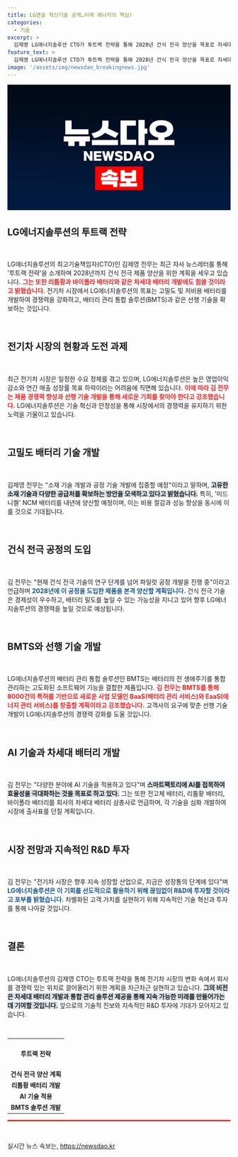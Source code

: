 ```yaml
---
title: LG엔솔 혁신기술 공개…미래 에너지의 핵심!
categories:
  - 기술
excerpt: >
  김제영 LG에너지솔루션 CTO가 투트랙 전략을 통해 2028년 건식 전극 양산을 목표로 차세대 배터리 기술 개발에 나선다. 전기차 시장의 경쟁 심화 속에서 고객 가치를 높이기 위한 다각적인 혁신이 기대된다.
feature_text: >
  김제영 LG에너지솔루션 CTO가 투트랙 전략을 통해 2028년 건식 전극 양산을 목표로 차세대 배터리 기술 개발에 나선다. 전기차 시장의 경쟁 심화 속에서 고객 가치를 높이기 위한 다각적인 혁신이 기대된다.
image: '/assets/img/newsdao_breakingnews.jpg'
---
```


<p><img src="/assets/img/newsdao_breakingnews.jpg" alt="ranknews 속보" /></p>

<h2 data-ke-size="size26">LG에너지솔루션의 투트랙 전략</h2>

<p data-ke-size="size16">&nbsp;</p> 

<p>LG에너지솔루션의 최고기술책임자(CTO)인 김제영 전무는 최근 자사 뉴스레터를 통해 '투트랙 전략'을 소개하며 2028년까지 건식 전극 제품 양산을 위한 계획을 세우고 있습니다. <b><span style="color: #ee2323;">그는 또한 리튬황과 바이폴라 배터리와 같은 차세대 배터리 개발에도 힘쓸 것이라고 밝혔습니다.</span></b> 전기차 시장에서 LG에너지솔루션의 목표는 고밀도 및 저비용 배터리를 개발하여 경쟁력을 강화하고, 배터리 관리 통합 솔루션(BMTS)과 같은 선행 기술을 확보하는 것입니다. </p>

<p data-ke-size="size16">&nbsp;</p> 

<h2 data-ke-size="size26">전기차 시장의 현황과 도전 과제</h2>

<p data-ke-size="size16">&nbsp;</p> 

<p>최근 전기차 시장은 일정한 수요 정체를 겪고 있으며, LG에너지솔루션은 높은 영업이익 감소와 연간 매출 성장률 목표 하락이라는 어려움에 직면해 있습니다. <b><span style="color: #ee2323;">이에 따라 김 전무는 제품 경쟁력 향상과 선행 기술 개발을 통해 새로운 기회를 찾아야 한다고 강조했습니다.</span></b> LG에너지솔루션은 기술 혁신과 안정성을 통해 시장에서의 경쟁력을 유지하기 위한 노력을 기울이고 있습니다.</p>

<p data-ke-size="size16">&nbsp;</p> 

<h2 data-ke-size="size26">고밀도 배터리 기술 개발</h2>

<p data-ke-size="size16">&nbsp;</p> 

<p>김제영 전무는 "소재 기술 개발과 공정 기술 개발에 집중할 예정"이라고 말하며, <b><span style="background-color: #21538527;">고유한 소재 기술과 다양한 공급처를 확보하는 방안을 모색하고 있다고 밝혔습니다.</span></b> 특히, '미드니켈' NCM 배터리를 내년에 양산할 예정이며, 이는 비용 절감과 성능 향상을 동시에 이룰 것으로 기대됩니다. </p>

<p data-ke-size="size16">&nbsp;</p> 

<h2 data-ke-size="size26">건식 전극 공정의 도입</h2>

<p data-ke-size="size16">&nbsp;</p> 

<p>김 전무는 "현재 건식 전극 기술의 연구 단계를 넘어 파일럿 공정 개발을 진행 중"이라고 언급하며 <b><span style="color: #1a5490;">2028년에 이 공정을 도입한 제품을 본격 양산할 계획입니다.</span></b> 건식 전극 기술은 경제성이 우수하고, 배터리 밀도를 높일 수 있는 가능성을 지니고 있어 향후 LG에너지솔루션의 경쟁력을 높일 것으로 예상됩니다.</p>

<p data-ke-size="size16">&nbsp;</p> 

<h2 data-ke-size="size26">BMTS와 선행 기술 개발</h2>

<p data-ke-size="size16">&nbsp;</p> 

<p>LG에너지솔루션의 배터리 관리 통합 솔루션인 BMTS는 배터리의 전 생애주기를 통합 관리하는 고도화된 소프트웨어 기능을 결합한 제품입니다. <b><span style="color: #ee2323;">김 전무는 BMTS를 통해 8000건의 특허를 기반으로 새로운 사업 모델인 BaaS(배터리 관리 서비스)와 EaaS(에너지 관리 서비스)를 창출할 계획이라고 강조했습니다.</span></b> 고객사의 요구에 맞춘 선행 기술 개발이 LG에너지솔루션의 경쟁력 강화를 도울 것입니다.</p>

<p data-ke-size="size16">&nbsp;</p> 

<h2 data-ke-size="size26">AI 기술과 차세대 배터리 개발</h2>

<p data-ke-size="size16">&nbsp;</p> 

<p>김 전무는 "다양한 분야에 AI 기술을 적용하고 있다"며 <b><span style="background-color: #21538527;">스마트팩토리에 AI를 접목하여 효율성을 극대화하는 것을 목표로 하고 있다.</span></b> 그는 또한 전고체 배터리, 리튬황 배터리, 바이폴라 배터리를 회사의 차세대 배터리 삼총사로 언급하며, 각 기술을 심화 개발하여 시장에 출사표를 던질 계획입니다. </p>

<p data-ke-size="size16">&nbsp;</p> 

<h2 data-ke-size="size26">시장 전망과 지속적인 R&D 투자</h2>

<p data-ke-size="size16">&nbsp;</p> 

<p>김 전무는 "전기차 시장은 향후 지속 성장할 산업으로, 지금은 성장통의 단계에 있다"며 <b><span style="color: #1a5490;">LG에너지솔루션은 이 기회를 선도적으로 활용하기 위해 끊임없이 R&amp;D에 투자할 것이라고 포부를 밝혔습니다.</span></b> 차별화된 고객 가치를 실현하기 위해 지속적인 기술 혁신과 투자를 통해 나아갈 것입니다. </p>

<p data-ke-size="size16">&nbsp;</p>

<h2 data-ke-size="size26">결론</h2>

<p data-ke-size="size16">&nbsp;</p> 

<p>LG에너지솔루션의 김제영 CTO는 투트랙 전략을 통해 전기차 시장의 변화 속에서 회사를 경쟁력 있는 위치로 끌어올리기 위한 계획을 차근차근 실현하고 있습니다. <b><span style="background-color: #21538527;">그의 비전은 차세대 배터리 개발과 통합 관리 솔루션 제공을 통해 지속 가능한 미래를 만들어가는 데 기여할 것입니다.</span></b> 앞으로의 기술적 진보와 지속적인 R&amp;D 투자에 기대가 모아지고 있습니다. </p>

<p data-ke-size="size16">&nbsp;</p> 

<table style="width: 100%;">
    <tr><th style="text-align: center; height: 60px;"><b>투트랙 전략</b></th></tr>
    <tr><td style="text-align: center; height: 17px;"><b>건식 전극 양산 계획</b></td></tr>
    <tr><td style="text-align: center; height: 17px;"><b>리튬황 배터리 개발</b></td></tr>
    <tr><td style="text-align: center; height: 17px;"><b>AI 기술 적용</b></td></tr>
    <tr><td style="text-align: center; height: 17px;"><b>BMTS 솔루션 개발</b></td></tr>
</table>

<hr style="height: 3px; border: none; background-color: #ee2323;">

<p data-ke-size="size16">&nbsp;</p> 
실시간 뉴스 속보는, <a href="https://newsdao.kr" rel="dofollow">https://newsdao.kr</a>



